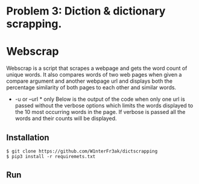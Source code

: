 # Problem 3: Diction & dictionary scrapping.

# Webscrap

Webscrap is a script that scrapes a webpage and gets the word count of unique words. It also compares words of two web pages when given a compare argument and another webpage url and displays both the percentage similarity of both pages to each other and similar words.  
* -u or –url * only Below is the output of the code when only one url is passed without the verbose options which limits the words displayed to the 10 most occurring words in the page. If verbose is passed all the words and their counts will be displayed.

## Installation
```
$ git clone https://github.com/W1nterFr3ak/dictscrapping
$ pip3 install -r requiremets.txt
```
## Run
